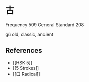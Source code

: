 # 古
Frequency 509
General Standard 208

gǔ
old, classic, ancient

## References
- [[HSK 5]]
- [[5 Strokes]]
- [[口 Radical]]